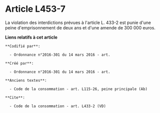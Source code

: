 # Article L453-7

La violation des interdictions prévues à l'article L. 433-2 est punie d'une peine d'emprisonnement de deux ans et d'une
amende de 300 000 euros.

**Liens relatifs à cet article**

	**Codifié par**:

	  - Ordonnance n°2016-301 du 14 mars 2016 - art.

	**Créé par**:

	  - Ordonnance n°2016-301 du 14 mars 2016 - art.

	**Anciens textes**:

	  - Code de la consommation - art. L115-26, peine principale (Ab)

	**Cite**:

	  - Code de la consommation - art. L433-2 (VD)
